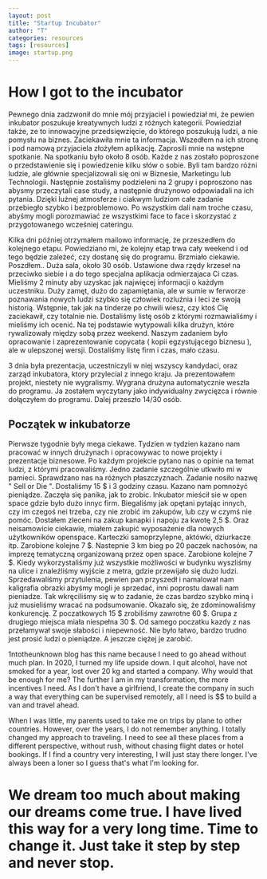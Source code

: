 ```yaml
---
layout: post
title: "Startup Incubator"
author: "T"
categories: resources
tags: [resources]
image: startup.png
---
```


# How I got to the incubator

Pewnego dnia zadzwonił do mnie mój przyjaciel i powiedział mi, że pewien inkubator poszukuje kreatywnych ludzi z różnych kategorii. Powiedział także, ze to innowacyjne przedsięwzięcie, do którego poszukują ludzi, a nie pomysłu na biznes. 
Zaciekawiła mnie ta informacja. Wszedłem na ich stronę i pod namową przyjaciela złożyłem aplikację. Zaprosili mnie na wstępne spotkanie. Na spotkaniu było około 8 osób. Każde z nas zostało poproszone o przedstawienie się i powiedzenie kilku słów o sobie. 
Byli tam bardzo różni ludzie, ale głównie specjalizowali się oni w Biznesie, Marketingu lub Technologii. Następnie zostaliśmy podzieleni na 2 grupy i poproszono nas abysmy przeczytali case study, a następnie drużynowo odpowiadali na ich pytania. 
Dzięki luźnej atmosferze i ciakwym ludziom całe zadanie przebiegło szybko i bezproblemowo. Po wszystkim dali nam troche czasu, abyśmy mogli porozmawiać ze wszystkimi face to face i skorzystać z przygotowanego wcześniej cateringu. 

Kilka dni później otrzymałem mailowo informację, że przeszedłem do kolejnego etapu. Powiedziano mi, że kolejny etap trwa cały weekend i od tego będzie zależeć, czy dostanę się do programu. Brzmiało ciekawie. Poszdłem..
Duża sala, około 30 osób. Ustawione dwa rzędy krzeseł na przeciwko siebie i a do tego specjalna aplikacja odmierzajaca Ci czas. Mieliśmy 2 minuty aby uzyskac jak najwięcej informacji o każdym uczestniku. Duży zamęt, dużo do zapamiętania, ale w sumie w ferworze poznawania nowych ludzi szybko się człowiek rozluźnia i leci ze swoją historią. 
Wstępnie, tak jak na tinderze po chwili wiesz, czy ktoś Cię zaciekawił, czy totalnie nie. Dostaliśmy listę osób z którymi rozmawialiśmy i mieliśmy ich ocenić. Na tej podstawie wytypowali kilka drużyn, które rywalizowały między sobą przez weekend. 
Naszym zadaniem było opracowanie i zaprezentowanie copycata ( kopii egzystującego biznesu ), ale w ulepszonej wersji. Dostaliśmy listę firm i czas, mało czasu. 

3 dnia była prezentacja, uczestniczyli w niej wszyscy kandydaci, oraz zarząd inkubatora, ktory przylecial z innego kraju. Ja prezentowałem projekt, niestety nie wygralismy. 
Wygrana drużyna automatycznie weszła do programu. Ja zostałem wyczytany jako indywidualny zwycięzca i równie dołączyłem do programu. Dalej przeszło 14/30 osób.

## Początek w inkubatorze

Pierwsze tygodnie były mega ciekawe. Tydzien w tydzien kazano nam pracować w innych drużynach i opracowywac to nowe projekty i prezentacje biznesowe. Po każdym projekcie pytano nas o opinie na temat ludzi, z którymi pracowaliśmy.
Jedno zadanie szczególnie utkwiło mi w pamieci. Sprawdzano nas na różnych płaszczyznach. Zadanie nosiło nazwę " Sell or Die ". Dostaliśmy 15 $ i 3 godziny czasu. Kazano nam pomnożyć pieniądze. 
Zaczęła się panika, jak to zrobic. Inkubator mieścił sie w open space gdzie było dużo innyc firm. Biegaliśmy jak opętani pytając innych, czy im czegoś nei trzeba, czy nie zrobić im zakupów, lub czy w czymś nie pomóc. 
Dostałem zleceni na zakup kanapki i napoju za kwotę 2,5 $. Oraz neisamowicie ciekawie, miałem zakupić wyposażenie dla nowych użytkowników openspace. Karteczki samoprzylepne, aktówki, dziurkacze itp. Zarobione kolejne 7 $. Nastepnie 3 km bieg po 20 paczek nachosów, na imprezę tematyczną organizowaną przez open space. Zarobione kolejne 7 $. 
Kiedy wykorzystaliśmy już wszystkie możliwości w budynku wyszliśmy na ulice i znaleźliśmy wyjście z metra, gdzie przewijało się dużo ludzi. Sprzedawaliśmy przytulenia, pewien pan przyszedł i namalował nam kaligrafia obrazki abyśmy mogli je sprzedać, inni poprostu dawali nam pieniadze. 
Tak wkręciliśmy się w to zadanie, że czas bardzo szybko miną i już musieliśmy wracać na podsumowanie. Okazało się, że zdominowaliśmy konkurencję. Z poczatkowych 15 $ zrobiliśmy zawrotne 60 $. Grupa z drugiego miejsca miała niespełna 30 $. 
Od samego poczatku kazdy z nas przełamywał swoje słabości i niepewność. Nie było łatwo, bardzo trudno jest prosić ludzi o pieniądze. A jeszcze ciężej je zarobić. 

1ntotheunknown blog has this name because I need to go ahead without much plan. In 2020, I turned my life upside down. I quit alcohol, have not smoked for a year, lost over 20 kg and started a company. Why would that be enough for me? The further I am in my transformation, the more incentives I need. As I don't have a girlfriend, I create the company in such a way that everything can be supervised remotely, all I need is $$ to build a van and travel ahead.

When I was little, my parents used to take me on trips by plane to other countries. However, over the years, I do not remember anything. I totally changed my approach to traveling. I need to see all these places from a different perspective, without rush, without chasing flight dates or hotel bookings. If I find a country very interesting, I will just stay there longer. I've always been a loner so I guess that's what I'm looking for.


# We dream too much about making our dreams come true. I have lived this way for a very long time. Time to change it. Just take it step by step and never stop.
